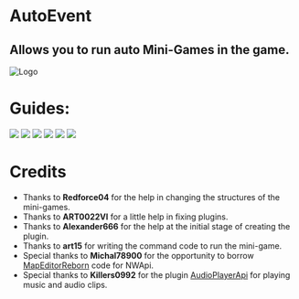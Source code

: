 # AutoEvent
## Allows you to run auto Mini-Games in the game.

![Logo](https://github.com/KoT0XleB/AutoEvent/blob/main/Photos/MiniGames(mini).png)

# Guides:
[![](https://github.com/KoT0XleB/AutoEvent/blob/main/Photos/Message.png)](https://github.com/KoT0XleB/AutoEvent-Exiled/blob/main/Docs/MiniGames.md)
[![](https://github.com/KoT0XleB/AutoEvent/blob/main/Photos/Message1.png)](https://github.com/KoT0XleB/AutoEvent-Exiled/blob/main/Docs/Installation.md)
[![](https://github.com/KoT0XleB/AutoEvent/blob/main/Photos/Message2.png)](https://github.com/KoT0XleB/AutoEvent-Exiled/blob/main/Docs/Commands.md)
[![](https://github.com/KoT0XleB/AutoEvent/blob/main/Photos/Message3.png)](https://github.com/KoT0XleB/AutoEvent-Exiled/blob/main/Docs/Language.md)
[![](https://github.com/KoT0XleB/AutoEvent/blob/main/Photos/Message4.png)](https://github.com/KoT0XleB/AutoEvent-Exiled/blob/main/Docs/Problem.md)
[![](https://github.com/KoT0XleB/AutoEvent/blob/main/Photos/Message6.png)](https://github.com/KoT0XleB/AutoEvent-Exiled/blob/main/Docs/Configuration.md)

# Credits
- Thanks to **Redforce04** for the help in changing the structures of the mini-games.
- Thanks to **ART0022VI** for a little help in fixing plugins.
- Thanks to **Alexander666** for the help at the initial stage of creating the plugin.
- Thanks to **art15** for writing the command code to run the mini-game.
- Special thanks to **Michal78900** for the opportunity to borrow [MapEditorReborn](https://github.com/Michal78900/MapEditorReborn) code for NWApi.
- Special thanks to **Killers0992** for the plugin [AudioPlayerApi](https://github.com/Killers0992/AudioPlayerApi) for playing music and audio clips.
